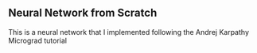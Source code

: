 ## Neural Network from Scratch

This is a neural network that I implemented following the Andrej Karpathy Micrograd tutorial